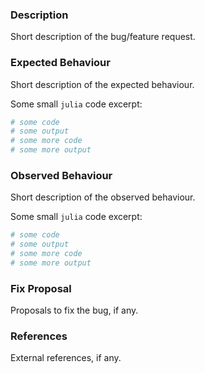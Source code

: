 ### Description

Short description of the bug/feature request.

### Expected Behaviour

Short description of the expected behaviour.

Some small `julia` code excerpt:
```julia
# some code
# some output
# some more code
# some more output
```

### Observed Behaviour

Short description of the observed behaviour.

Some small `julia` code excerpt:
```julia
# some code
# some output
# some more code
# some more output
```

### Fix Proposal

Proposals to fix the bug, if any.

### References

External references, if any.
